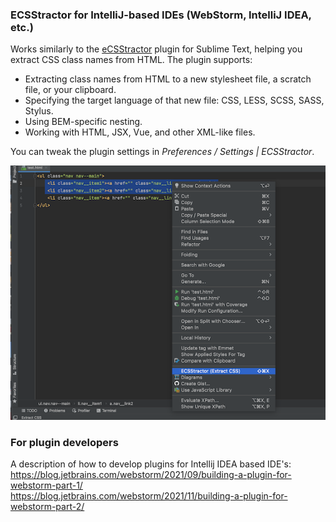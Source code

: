 ### ECSStractor for IntelliJ-based IDEs (WebStorm, IntelliJ IDEA, etc.)

<!-- Plugin description -->
Works similarly to the [eCSStractor](https://packagecontrol.io/packages/eCSStractor) plugin for Sublime Text, helping you extract CSS class names from HTML. The plugin supports:
- Extracting class names from HTML to a new stylesheet file, a scratch file, or your clipboard.
- Specifying the target language of that new file: CSS, LESS, SCSS, SASS, Stylus.
- Using BEM-specific nesting.
- Working with HTML, JSX, Vue, and other XML-like files.

You can tweak the plugin settings in *Preferences / Settings | ECSStractor*.

![Example ](https://github.com/anstarovoyt/intellij-extract-css/raw/main/example.png)


<!-- Plugin description end -->

### For plugin developers
A description of how to develop plugins for Intellij IDEA based IDE's:  
https://blog.jetbrains.com/webstorm/2021/09/building-a-plugin-for-webstorm-part-1/  
https://blog.jetbrains.com/webstorm/2021/11/building-a-plugin-for-webstorm-part-2/  
